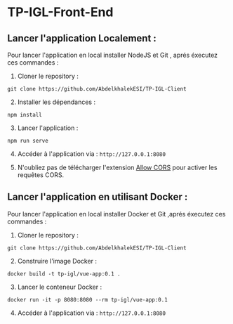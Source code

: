 # TP-IGL-Front-End 

## Lancer l'application Localement : 

Pour lancer l'application en local installer NodeJS et Git , aprés éxecutez ces commandes : 

1. Cloner le repository :

`git clone https://github.com/AbdelkhalekESI/TP-IGL-Client`

2. Installer les dépendances :

`npm install`

3. Lancer l'application :

`npm run serve`

4. Accéder à l'application via : `http://127.0.0.1:8080`

5. N'oubliez pas de télécharger l'extension [Allow CORS](https://chrome.google.com/webstore/detail/allow-cors-access-control/lhobafahddgcelffkeicbaginigeejlf?hl=en) pour activer les requêtes CORS.

## Lancer l'application en utilisant Docker : 

Pour lancer l'application en local installer Docker et Git ,aprés éxecutez ces commandes : 

1. Cloner le repository :

`git clone https://github.com/AbdelkhalekESI/TP-IGL-Client`

2. Construire l'image Docker : 

`docker build -t tp-igl/vue-app:0.1 .`

3. Lancer le conteneur Docker : 

`docker run -it -p 8080:8080 --rm tp-igl/vue-app:0.1`

4. Accéder à l'application via : `http://127.0.0.1:8080`
